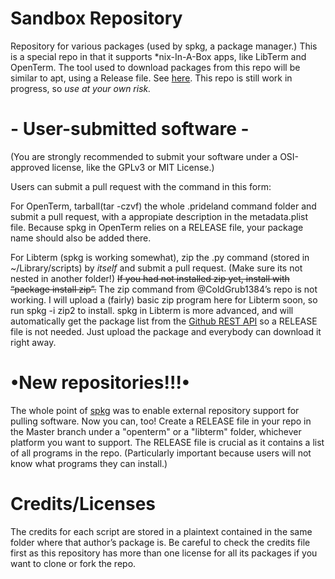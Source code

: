 # Sandbox Repository
Repository for various packages (used by spkg, a package manager.)
This is a special repo in that it supports *nix-In-A-Box apps, like LibTerm and OpenTerm.
The tool used to download packages from this repo will be similar to apt, using a Release file. See [here](https://github.com/sn3ksoftware/sandpkg).
This repo is still work in progress, so *use at your own risk.*

# - User-submitted software -

(You are strongly recommended to submit your software under a OSI-approved license, like the GPLv3 or MIT License.)

Users can submit a pull request with the command in this form:

For OpenTerm, tarball(tar -czvf) the whole .prideland command folder and submit a pull request, with a appropiate description in the metadata.plist file.
Because spkg in OpenTerm relies on a RELEASE file, your package name should also be added there.

For Libterm (spkg is working somewhat), zip the .py command (stored in ~/Library/scripts) by *itself* and submit a pull request. (Make sure its not nested in another folder!)
~~If you had not installed zip yet, install with “package install zip”.~~ The zip command from @ColdGrub1384’s repo is not working.
I will upload a (fairly) basic zip program here for Libterm soon, so run spkg -i zip2 to install.
spkg in Libterm is more advanced, and will automatically get the package list from the [Github REST API](https://api.github.com/repos/sn3ksoftware/sandboxrepo/contents/libterm)
so a RELEASE file is not needed. Just upload the package and everybody can download it right away.

# •New repositories!!!•
The whole point of [spkg](https://github.com/sn3ksoftware/sandpkg) was to enable external repository support for pulling software.
Now you can, too! Create a RELEASE file in your repo in the Master branch under a "openterm" or a "libterm" folder, whichever platform you want to support. The RELEASE file is crucial as it contains a list of all programs in the repo.
(Particularly important because users will not know what programs they can install.)

# Credits/Licenses
The credits for each script are stored in a plaintext contained in the same folder where that author’s package is.
Be careful to check the credits file first as this repository has more than one license for all its packages if you want to clone or fork the repo.
